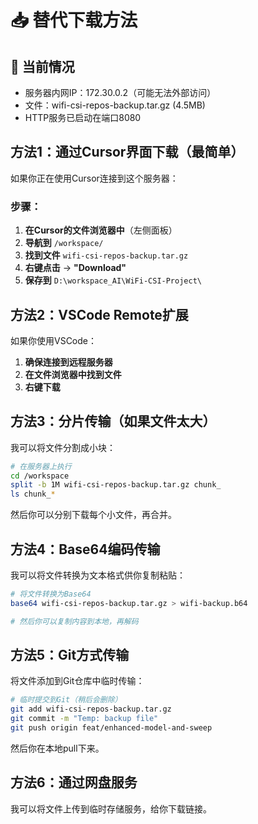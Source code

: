 # 📥 替代下载方法

## 🎯 当前情况
- 服务器内网IP：172.30.0.2（可能无法外部访问）
- 文件：wifi-csi-repos-backup.tar.gz (4.5MB)
- HTTP服务已启动在端口8080

## 方法1：通过Cursor界面下载（最简单）

如果你正在使用Cursor连接到这个服务器：

### 步骤：
1. **在Cursor的文件浏览器中**（左侧面板）
2. **导航到** `/workspace/`
3. **找到文件** `wifi-csi-repos-backup.tar.gz`
4. **右键点击** → **"Download"**
5. **保存到** `D:\workspace_AI\WiFi-CSI-Project\`

## 方法2：VSCode Remote扩展

如果你使用VSCode：
1. **确保连接到远程服务器**
2. **在文件浏览器中找到文件**
3. **右键下载**

## 方法3：分片传输（如果文件太大）

我可以将文件分割成小块：

```bash
# 在服务器上执行
cd /workspace
split -b 1M wifi-csi-repos-backup.tar.gz chunk_
ls chunk_*
```

然后你可以分别下载每个小文件，再合并。

## 方法4：Base64编码传输

我可以将文件转换为文本格式供你复制粘贴：

```bash
# 将文件转换为Base64
base64 wifi-csi-repos-backup.tar.gz > wifi-backup.b64

# 然后你可以复制内容到本地，再解码
```

## 方法5：Git方式传输

将文件添加到Git仓库中临时传输：

```bash
# 临时提交到Git（稍后会删除）
git add wifi-csi-repos-backup.tar.gz
git commit -m "Temp: backup file"
git push origin feat/enhanced-model-and-sweep
```

然后你在本地pull下来。

## 方法6：通过网盘服务

我可以将文件上传到临时存储服务，给你下载链接。